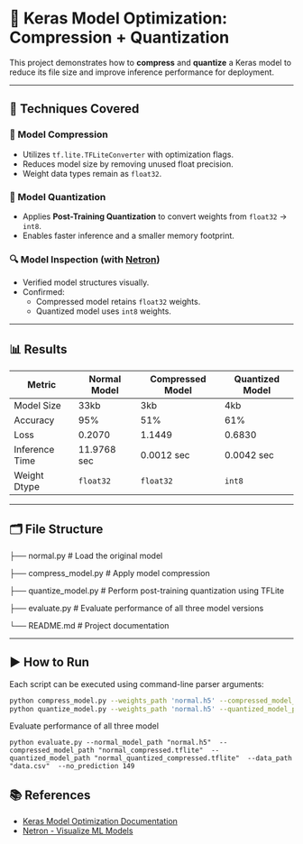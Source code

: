 # 🧠 Keras Model Optimization: Compression + Quantization

This project demonstrates how to **compress** and **quantize** a Keras model to reduce its file size and improve inference performance for deployment.

---

## 📌 Techniques Covered

### 🔧 Model Compression
- Utilizes `tf.lite.TFLiteConverter` with optimization flags.
- Reduces model size by removing unused float precision.
- Weight data types remain as `float32`.

### 🧮 Model Quantization
- Applies **Post-Training Quantization** to convert weights from `float32` → `int8`.
- Enables faster inference and a smaller memory footprint.

### 🔍 Model Inspection (with [Netron](https://netron.app/))
- Verified model structures visually.
- Confirmed:
  - Compressed model retains `float32` weights.
  - Quantized model uses `int8` weights.

---

## 📊 Results

| Metric         | Normal Model | Compressed Model | Quantized Model |
|----------------|----------------|------------------|------------------|
| Model Size     | 33kb            | 3kb              | 4kb              |
| Accuracy       | 95%            | 51%              | 61%              |
| Loss       | 0.2070            | 1.1449              | 0.6830              |
| Inference Time | 11.9768 sec            | 0.0012 sec              | 0.0042 sec              |
| Weight Dtype   | `float32`      | `float32`        | `int8`           |

---

## 🗂️ File Structure

├── normal.py # Load the original model

├── compress_model.py # Apply model compression

├── quantize_model.py # Perform post-training quantization using TFLite

├── evaluate.py # Evaluate performance of all three model versions

└── README.md # Project documentation


---

## ▶️ How to Run

Each script can be executed using command-line parser arguments:

```bash
python compress_model.py --weights_path 'normal.h5' --compressed_model_path 'C:\Users\vodna\OneDrive\Desktop\inno\DL\compresed_model'
python quantize_model.py --weights_path 'normal.h5' --quantized_model_path 'C:\Users\vodna\OneDrive\Desktop\inno\DL\compresed_model'
```
Evaluate performance of all three model

```
python evaluate.py --normal_model_path "normal.h5"  --compressed_model_path "normal_compressed.tflite"  --quantized_model_path "normal_quantized_compressed.tflite"  --data_path "data.csv"  --no_prediction 149
```

## 📚 References

- [Keras Model Optimization Documentation](https://www.tensorflow.org/model_optimization)
- [Netron - Visualize ML Models](https://netron.app/)



